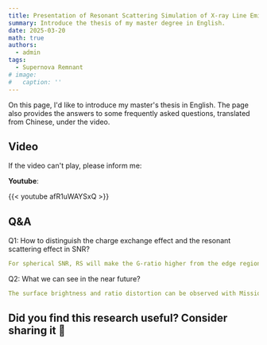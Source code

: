 ```yaml
---
title: Presentation of Resonant Scattering Simulation of X-ray Line Emission in Supernova Remnants
summary: Introduce the thesis of my master degree in English.
date: 2025-03-20
math: true
authors:
  - admin
tags:
  - Supernova Remnant
# image:
#   caption: ''
---
```


On this page, I'd like to introduce my master's thesis in English. The page also provides the answers to some frequently asked questions, translated from Chinese, under the video.

## Video

If the video can't play, please inform me:

**Youtube**:

{{< youtube afR1uWAYSxQ >}}


## Q&A

Q1: How to distinguish the charge exchange effect and the resonant scattering effect in SNR?

```yaml
For spherical SNR, RS will make the G-ratio higher from the edge region and lower from the inner region at the same time. Whereas CX only affects the region where it happens.
```


Q2: What we can see in the near future?
```yaml
The surface brightness and ratio distortion can be observed with Missions presently and shortly.
```


## Did you find this research useful? Consider sharing it 🙌
